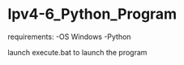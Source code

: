 # Ipv4-6_Python_Program

requirements:
-OS Windows
-Python 

launch execute.bat to launch the program 
